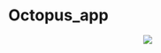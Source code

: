 # Octopus_app

<p align="center"><img src="https://raw.githubusercontent.com/fednick0/Octopus_app_Android/master/app/src/main/res/drawable/screenshots/principal.png" /></p>
